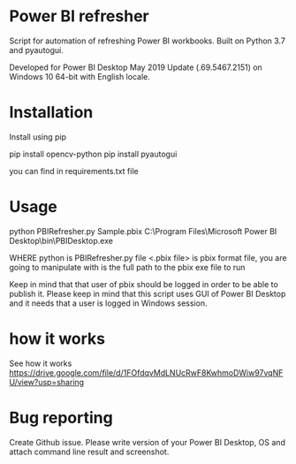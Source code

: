 # Power BI refresher
Script for automation of refreshing Power BI workbooks. Built on Python 3.7 and pyautogui.

Developed for Power BI Desktop May 2019 Update (.69.5467.2151) on Windows 10 64-bit with English locale.

# Installation
Install using pip

pip install opencv-python                                                                                                             pip install pyautogui

you can find in requirements.txt file


# Usage  
python PBIRefresher.py                                                                                                          Sample.pbix                                                                                                                       C:\Program Files\Microsoft Power BI Desktop\bin\PBIDesktop.exe

WHERE
python <py file> is PBIRefresher.py file                                                                                            <.pbix file> is pbix format file, you are going to manipulate with                                                                     <absolute path to PBIDesktop.exe> is the full path to the pbix exe file to run

Keep in mind that that user of pbix should be logged in order to be able to publish it.                                             Please keep in mind that this script uses GUI of Power BI Desktop and it needs that a user is logged in Windows session. 

# how it works

See how it works
https://drive.google.com/file/d/1FOfdqvMdLNUcRwF8KwhmoDWiw97vqNFU/view?usp=sharing

# Bug reporting
Create Github issue. Please write version of your Power BI Desktop, OS and attach command line result and screenshot.
